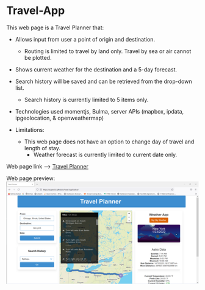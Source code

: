 # Travel-App

This web page is a Travel Planner that:
 - Allows input from user a point of origin and destination.
   - Routing is limited to travel by land only.  Travel by sea or air cannot be plotted.
 - Shows current weather for the destination and a 5-day forecast.
 - Search history will be saved and can be retrieved from the drop-down list.
   - Search history is currently limited to 5 items only.
 - Technologies used momentjs, Bulma, server APIs (mapbox, ipdata, ipgeolocation, & openweathermap)


 - Limitations:
    - This web page does not have an option to change day of travel and length of stay.
      - Weather forecast is currently limited to current date only.

Web page link --> [Travel Planner](https://eugene32.github.io/Travel-Application/)

Web page preview:
![Travel App][logo]

[logo]: assets/images/Travel-App-demo.png "Travel Planner demo"
